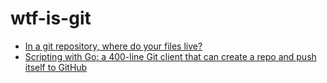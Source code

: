# wtf-is-git

- [In a git repository, where do your files live?](https://jvns.ca/blog/2023/09/14/in-a-git-repository--where-do-your-files-live-/)
- [Scripting with Go: a 400-line Git client that can create a repo and push itself to GitHub](https://benhoyt.com/writings/gogit/)
